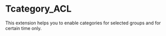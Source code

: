 Tcategory_ACL
=============

This extension helps you to enable categories for selected groups and for certain time only.
